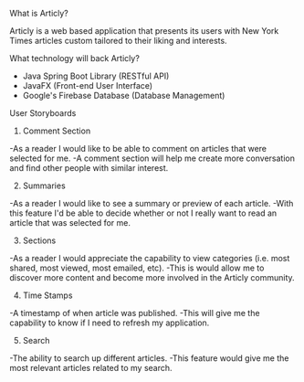 What is Articly?

Articly is a web based application that presents its users with New York Times articles custom tailored to their liking and interests.

What technology will back Articly?

- Java Spring Boot Library (RESTful API)
- JavaFX (Front-end User Interface)
- Google's Firebase Database (Database Management)

User Storyboards

1. Comment Section

-As a reader I would like to be able to comment on articles that were selected for me.
-A comment section will help me create more conversation and find other people with similar interest.

2.  Summaries

-As a reader I would like to see a summary or preview of each article.
-With this feature I&#39;d be able to decide whether or not I really want to read an article that was selected for me.

3.   Sections

-As a reader I would appreciate the capability to view categories (i.e. most shared, most viewed, most emailed, etc).
-This is would allow me to discover more content and become more involved in the Articly community.

4.  Time Stamps

-A timestamp of when article was published.
-This will give me the capability to know if I need to refresh my application.

5.  Search

-The ability to search up different articles.
-This feature would give me the most relevant articles related to my search.
